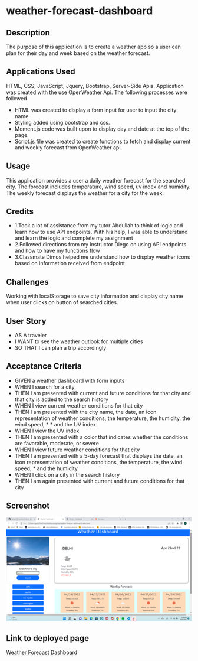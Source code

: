 # weather-forecast-dashboard
## Description

The purpose of this application is to create a weather app so a user can plan for their day and week based on the weather forecast.

## Applications Used

HTML, CSS, JavaScript, Jquery, Bootstrap, Server-Side Apis. Application was created with the use OpenWeather Api. The following processes were followed
* HTML was created to display a form input for user to input the city name.
* Styling added using bootstrap and css.
* Moment.js code was built upon to display day and date at the top of the page.
* Script.js file was created to create functions to fetch and display current and weekly forecast from OpenWeather 
api.

## Usage

This application provides a user a daily weather forecast for the searched city. The forecast includes temperature, wind speed, uv index and humidity. The weekly forecast displays the weather for a city for the week.

## Credits

* 1.Took a lot of assistance from my tutor Abdullah to think of logic and learn how to use API endpoints. With his help, I was able to understand and learn the logic and complete my assignment
* 2.Followed directions from my instructor Diego on using API endpoints and how to have my functions flow
* 3.Classmate Dimos helped me understand how to display weather icons based on information received from endpoint

## Challenges
Working with localStorage to save city information and display city name when user clicks on button of searched cities. 

## User Story

* AS A traveler
* I WANT to see the weather outlook for multiple cities
* SO THAT I can plan a trip accordingly


## Acceptance Criteria

* GIVEN a weather dashboard with form inputs
* WHEN I search for a city
* THEN I am presented with current and future conditions for that city and that city is added to the search history
* WHEN I view current weather conditions for that city
* THEN I am presented with the city name, the date, an icon representation of weather conditions, the temperature, the humidity, the wind speed, * * and the UV index
* WHEN I view the UV index
* THEN I am presented with a color that indicates whether the conditions are favorable, moderate, or severe
* WHEN I view future weather conditions for that city
* THEN I am presented with a 5-day forecast that displays the date, an icon representation of weather conditions, the temperature, the wind speed, * and the humidity
* WHEN I click on a city in the search history
* THEN I am again presented with current and future conditions for that city



## Screenshot

![alt="Screenshot of Landing Page"](./assets/images/Screenshot.png)

## Link to deployed page

[Weather Forecast Dashboard](https://cpriyam90.github.io/weather-forecast-dashboard/)
